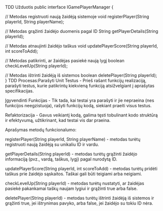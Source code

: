 TDD Užduotis
public interface IGamePlayerManager {

// Metodas registruoti naują žaidėją sistemoje
void registerPlayer(String playerId, String playerName);

// Metodas grąžinti žaidėjo duomenis pagal ID
String getPlayerDetails(String playerId);

// Metodas atnaujinti žaidėjo taškus
void updatePlayerScore(String playerId, int scoreToAdd);

// Metodas patikrinti, ar žaidėjas pasiekė naują lygį
boolean checkLevelUp(String playerId);

// Metodas ištrinti žaidėją iš sistemos
boolean deletePlayer(String playerId);
}
TDD Procesas:Parašyti Unit Testus - Prieš rašant funkcijų realizaciją, parašyti testus, 
kurie patikrintų kiekvieną funkciją atsižvelgiant į aprašytas specifikacijas.

Įgyvendinti Funkcijas - Tik tada, kai testai yra parašyti ir jie nepraeina (nes funkcijos neegzistuoja), 
rašyti funkcijų kodą, siekiant praeiti visus testus.

Refaktorizacija - Gavus veikiantį kodą, galima tęsti tobulinant kodo struktūrą ir efektyvumą, užtikrinant, kad testai vis dar praeina.

Aprašymas metodų funkcionalumo:

registerPlayer(String playerId, String playerName) - metodas turėtų registruoti naują žaidėją su unikaliu ID ir vardu.

getPlayerDetails(String playerId) - metodas turėtų grąžinti žaidėjo informaciją (pvz., vardą, taškus, lygį) pagal nurodytą ID.

updatePlayerScore(String playerId, int scoreToAdd) - metodas turėtų pridėti taškus prie žaidėjo sąskaitos. 
Taškai gali būti teigiami arba neigiami.

checkLevelUp(String playerId) - metodas turėtų nustatyti, ar žaidėjas pasiekė pakankamai taškų naujam lygiui ir grąžinti true arba false.

deletePlayer(String playerId) - metodas turėtų ištrinti žaidėją iš sistemos ir grąžinti true, jei ištrynimas pavyko, arba false, jei žaidėjo su tokiu ID nėra.
